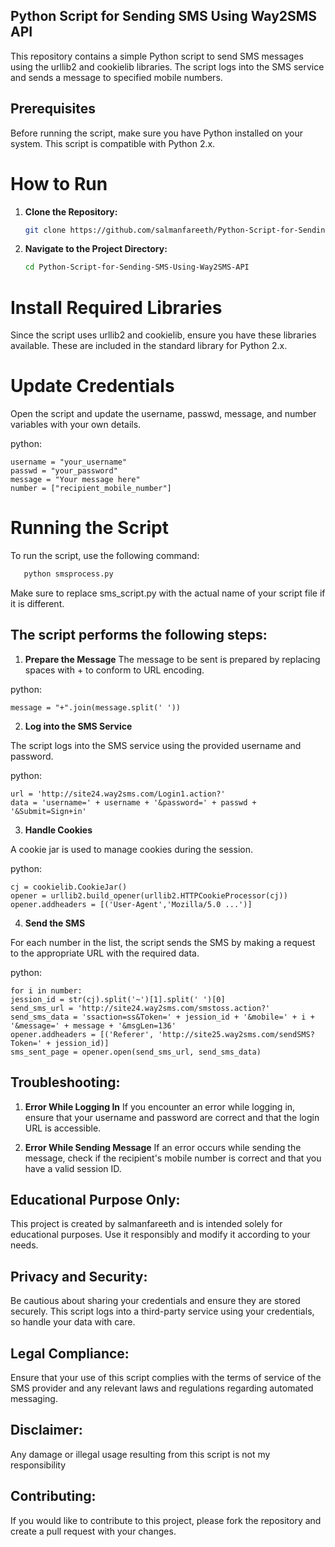 ## Python Script for Sending SMS Using Way2SMS API

This repository contains a simple Python script to send SMS messages using the urllib2 and cookielib libraries. The script logs into the SMS service and sends a message to specified mobile numbers.

## Prerequisites

Before running the script, make sure you have Python installed on your system. This script is compatible with Python 2.x.

# How to Run

1. **Clone the Repository:**

    ```sh
    git clone https://github.com/salmanfareeth/Python-Script-for-Sending-SMS-Using-Way2SMS-API.git
    ```

2. **Navigate to the Project Directory:**

    ```sh
    cd Python-Script-for-Sending-SMS-Using-Way2SMS-API
    ```

# Install Required Libraries

Since the script uses urllib2 and cookielib, ensure you have these libraries available. These are included in the standard library for Python 2.x.

# Update Credentials

Open the script and update the username, passwd, message, and number variables with your own details.

python:

    username = "your_username"
    passwd = "your_password"
    message = "Your message here"
    number = ["recipient_mobile_number"]

# Running the Script

To run the script, use the following command:

 ```sh
    python smsprocess.py
 ```

Make sure to replace sms_script.py with the actual name of your script file if it is different.


## The script performs the following steps:

1. **Prepare the Message**
The message to be sent is prepared by replacing spaces with + to conform to URL encoding.

python:

    message = "+".join(message.split(' '))


2. **Log into the SMS Service**

The script logs into the SMS service using the provided username and password.

python:

    url = 'http://site24.way2sms.com/Login1.action?'
    data = 'username=' + username + '&password=' + passwd + '&Submit=Sign+in'

3. **Handle Cookies**

A cookie jar is used to manage cookies during the session.

python:

    cj = cookielib.CookieJar()
    opener = urllib2.build_opener(urllib2.HTTPCookieProcessor(cj))
    opener.addheaders = [('User-Agent','Mozilla/5.0 ...')]

4. **Send the SMS**

For each number in the list, the script sends the SMS by making a request to the appropriate URL with the required data.

python:

    for i in number:
    jession_id = str(cj).split('~')[1].split(' ')[0]
    send_sms_url = 'http://site24.way2sms.com/smstoss.action?'
    send_sms_data = 'ssaction=ss&Token=' + jession_id + '&mobile=' + i + '&message=' + message + '&msgLen=136'
    opener.addheaders = [('Referer', 'http://site25.way2sms.com/sendSMS?Token=' + jession_id)]
    sms_sent_page = opener.open(send_sms_url, send_sms_data)
    
## Troubleshooting:

1. **Error While Logging In**
    If you encounter an error while logging in, ensure that your username and password are correct and that the login URL is accessible.

2. **Error While Sending Message**
    If an error occurs while sending the message, check if the recipient's mobile number is correct and that you have a valid session ID.


## Educational Purpose Only:

This project is created by salmanfareeth and is intended solely for educational purposes. Use it responsibly and modify it according to your needs.


## Privacy and Security:

Be cautious about sharing your credentials and ensure they are stored securely. This script logs into a third-party service using your credentials, so handle your data with care.


## Legal Compliance:

Ensure that your use of this script complies with the terms of service of the SMS provider and any relevant laws and regulations regarding automated messaging.


## Disclaimer:

Any damage or illegal usage resulting from this script is not my responsibility


## Contributing: 

If you would like to contribute to this project, please fork the repository and create a pull request with your changes.
